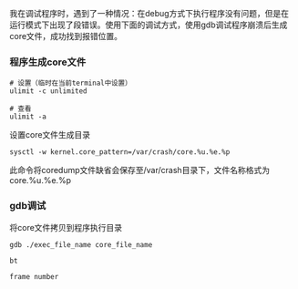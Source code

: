 我在调试程序时，遇到了一种情况：在debug方式下执行程序没有问题，但是在运行模式下出现了段错误。使用下面的调试方式，使用gdb调试程序崩溃后生成core文件，成功找到报错位置。
### 程序生成core文件

```
# 设置（临时在当前terminal中设置）
ulimit -c unlimited

# 查看
ulimit -a
```

设置core文件生成目录

```
sysctl -w kernel.core_pattern=/var/crash/core.%u.%e.%p
```
此命令将coredump文件缺省会保存至/var/crash目录下，文件名称格式为core.%u.%e.%p

### gdb调试

将core文件拷贝到程序执行目录

```
gdb ./exec_file_name core_file_name
```

```
bt
```

```
frame number
```